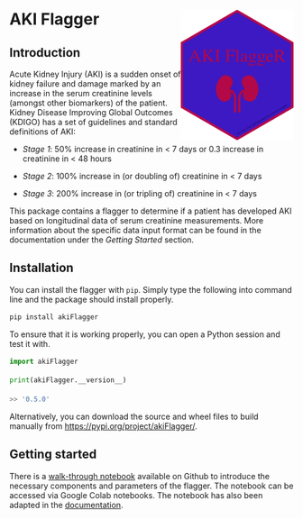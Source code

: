 # AKI Flagger <img src="https://github.com/isaranwrap/StandardizingAKI/blob/master/logos/hex-AKI_FlaggeR_github.png?raw=true" alt="hex-AKI FlaggeR_github" width="200" align = "right"/>

## Introduction

Acute Kidney Injury (AKI) is a sudden onset of kidney failure and damage marked by an increase in the serum creatinine levels (amongst other biomarkers) of the patient. Kidney Disease Improving Global Outcomes (KDIGO) has a set of guidelines and standard definitions of AKI:

* *Stage 1*: 50% increase in creatinine in < 7 days or 0.3 increase in creatinine in < 48 hours

* *Stage 2*: 100% increase in (or doubling of) creatinine in < 7 days

* *Stage 3*: 200% increase in (or tripling of) creatinine in < 7 days

This package contains a flagger to determine if a patient has developed AKI based on longitudinal data of serum creatinine measurements. More information about the specific data input format can be found in the documentation under the *Getting Started* section.

## Installation

You can install the flagger with ``pip``. Simply type the following into command line and the 
package should install properly.

```python 
pip install akiFlagger
```

To ensure that it is working properly, you can open a Python session and test it with.

```python
import akiFlagger

print(akiFlagger.__version__)

>> '0.5.0'
```

Alternatively, you can download the source and wheel files to build manually from https://pypi.org/project/akiFlagger/.


## Getting started

There is a [walk-through notebook](https://colab.research.google.com/github/isaranwrap/StandardizingAKI/blob/master/notebooks/GettingStarted.ipynb) available on Github to introduce the necessary components and parameters of the flagger. The notebook can be accessed via Google Colab notebooks. The notebook has also been adapted in the [documentation](https://akiflagger.readthedocs.io/en/latest/). 
